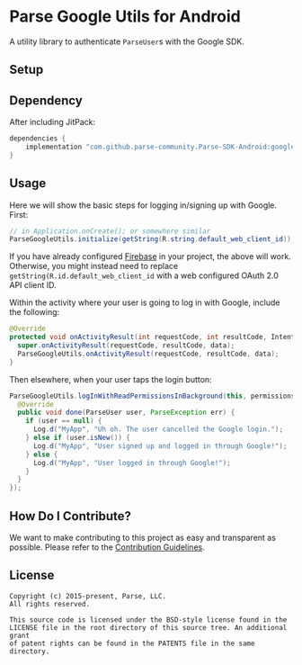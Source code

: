 # Parse Google Utils for Android
A utility library to authenticate `ParseUser`s with the Google SDK.

## Setup

## Dependency

After including JitPack:
```gradle
dependencies {
    implementation "com.github.parse-community.Parse-SDK-Android:google:latest.version.here"
}
```

## Usage
Here we will show the basic steps for logging in/signing up with Google. First:
```java
// in Application.onCreate(); or somewhere similar
ParseGoogleUtils.initialize(getString(R.string.default_web_client_id));
```
If you have already configured [Firebase](https://firebase.google.com/docs/android/setup) in your project, the above will work. Otherwise, you might instead need to replace `getString(R.id.default_web_client_id` with a web configured OAuth 2.0 API client ID.

Within the activity where your user is going to log in with Google, include the following:
```java
@Override
protected void onActivityResult(int requestCode, int resultCode, Intent data) {
  super.onActivityResult(requestCode, resultCode, data);
  ParseGoogleUtils.onActivityResult(requestCode, resultCode, data);
}
```
Then elsewhere, when your user taps the login button:
```java
ParseGoogleUtils.logInWithReadPermissionsInBackground(this, permissions, new LogInCallback() {
  @Override
  public void done(ParseUser user, ParseException err) {
    if (user == null) {
      Log.d("MyApp", "Uh oh. The user cancelled the Google login.");
    } else if (user.isNew()) {
      Log.d("MyApp", "User signed up and logged in through Google!");
    } else {
      Log.d("MyApp", "User logged in through Google!");
    }
  }
});
```

## How Do I Contribute?
We want to make contributing to this project as easy and transparent as possible. Please refer to the [Contribution Guidelines](https://github.com/parse-community/Parse-SDK-Android/blob/master/CONTRIBUTING.md).

## License
    Copyright (c) 2015-present, Parse, LLC.
    All rights reserved.

    This source code is licensed under the BSD-style license found in the
    LICENSE file in the root directory of this source tree. An additional grant
    of patent rights can be found in the PATENTS file in the same directory.
